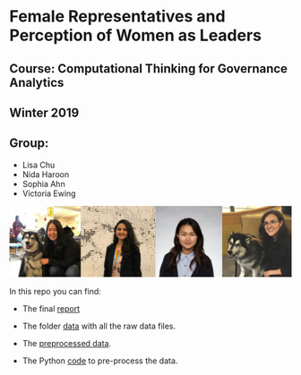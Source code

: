 # Female Representatives and Perception of Women as Leaders
## Course: Computational Thinking for Governance Analytics
## Winter 2019

## Group:
* Lisa Chu
* Nida Haroon 
* Sophia Ahn
* Victoria Ewing


<center>
<img src="https://github.com/lmchu1/WomenLeaders599/blob/master/images/group_photo.JPG">
</center>


In this repo you can find:

* The final [report](https://github.com/lmchu1/WomenLeaders599/blob/master/599_Final_report_code.nb.html)

* The folder [data](https://github.com/lmchu1/WomenLeaders599/tree/master/data) with all the raw data files.

* The [preprocessed data](https://github.com/lmchu1/WomenLeaders599/blob/master/preprocessed_data.csv).

* The Python [code](https://nbviewer.jupyter.org/github/lmchu1/WomenLeaders599/blob/master/Preprocessing.ipynb) to pre-process the data.
